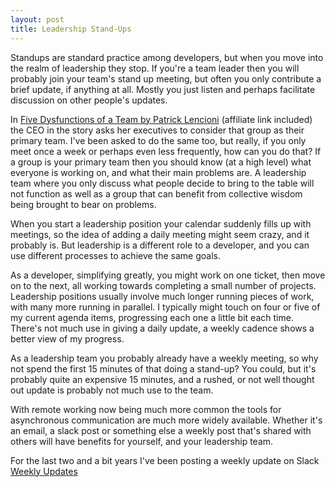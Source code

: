 ```yaml
---
layout: post
title: Leadership Stand-Ups
---
```

Standups are standard practice among developers, but when you move into the realm of leadership
they stop. If you're a team leader then you will probably join your team's stand up meeting, but
often you only contribute a brief update, if anything at all. Mostly you just listen and perhaps
facilitate discussion on other people's updates.

In [Five Dysfunctions of a Team by Patrick Lencioni](https://amzn.to/3k5qrUC) (affiliate link included)
the CEO in the story asks her executives to consider that group as their primary team. I've been asked
to do the same too, but really, if you only meet once a week or perhaps even less frequently, how can you
do that? If a group is your primary team then you should know (at a high level) what everyone is
working on, and what their main problems are. A leadership team where you only discuss what people decide
to bring to the table will not function as well as a group that can benefit from collective wisdom being
brought to bear on problems.

When you start a leadership position your calendar suddenly fills up with meetings, so the idea of adding
a daily meeting might seem crazy, and it probably is. But leadership is a different role to a developer, and 
you can use different processes to achieve the same goals.

As a developer, simplifying greatly, you might work on one ticket, then move on to the next, all working towards
completing a small number of projects. Leadership positions usually involve much longer running pieces of work,
with many more running in parallel. I typically might touch on four or five of my current agenda items, progressing
each one a little bit each time. There's not much use in giving a daily update, a weekly cadence shows a 
better view of my progress.

As a leadership team you probably already have a weekly meeting, so why not spend the first 15 minutes of that
doing a stand-up? You could, but it's probably quite an expensive 15 minutes, and a rushed, or not well thought
out update is probably not much use to the team.

With remote working now being much more common the tools for asynchronous communication are much more widely available.
Whether it's an email, a slack post or something else a weekly post that's shared with others will have benefits
for yourself, and your leadership team.

For the last two and a bit years I've been posting a weekly update on Slack
[Weekly Updates](https://lethain.com/weekly-updates/)

